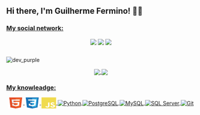 ## Hi there, I'm Guilherme Fermino! 🖖🤖

<a href="https://github.com/guifermino7">

### My social network:

<div align="center">
  <a href="https://www.linkedin.com/in/guilhermefermino/" target="_blank"><img src="https://img.shields.io/badge/-LinkedIn-%230077B5?style=for-the-badge&logo=linkedin&logoColor=white" align="center"></a>
  <a href="https://www.instagram.com/guifermino7/" target="_blank"><img src="https://img.shields.io/badge/Instagram-E4405F?style=for-the-badge&logo=instagram&logoColor=white" align="center"></a>
  <a href="mailto:guilherme.fermino7@hotmail.com" target="_blank"><img src="https://img.shields.io/badge/Microsoft_Outlook-0078D4?style=for-the-badge&logo=microsoft-outlook&logoColor=white" align="center"></a>
</div>

<br>

![dev_purple](https://github.com/guifermino7/guifermino7/assets/84981978/c85d2a4a-d558-4fee-8322-599c896a54ad)

<div align="center">
  <a href="https://github.com/guifermino7">
  <img height="180em" src="https://github-readme-stats.vercel.app/api?username=guifermino7&show_icons=true&theme=tokyonight&include_all_commits=true&count_private=true" align="center"/>
  <img height="180em" src="https://github-readme-stats.vercel.app/api/top-langs/?username=guifermino7&layout=compact&langs_count=6&theme=tokyonight&hide=jupyternotebook" align="center"/>
</div>

### My knowleadge:

<div align="center">
  <img align="center" alt="HTML" height="30" width="40" src="https://raw.githubusercontent.com/devicons/devicon/master/icons/html5/html5-original.svg">
  <img align="center" alt="CSS" height="30" width="40" src="https://raw.githubusercontent.com/devicons/devicon/master/icons/css3/css3-original.svg">
  <img align="center" alt="Javascript" height="30" width="40" src="https://raw.githubusercontent.com/devicons/devicon/master/icons/javascript/javascript-plain.svg">
  <img align="center" alt="Python" height="30" width="40" src="https://cdn.jsdelivr.net/gh/devicons/devicon/icons/python/python-original.svg">
  <img align="center" alt="PostgreSQL" height="30" width="40" src="https://cdn.jsdelivr.net/gh/devicons/devicon/icons/postgresql/postgresql-original.svg">
  <img align="center" alt="MySQL" height="30" width="40" src="https://cdn.jsdelivr.net/gh/devicons/devicon/icons/mysql/mysql-original.svg">
  <img align="center" alt="SQL Server" height="30" width="40" src="https://cdn.jsdelivr.net/gh/devicons/devicon/icons/microsoftsqlserver/microsoftsqlserver-plain.svg">
  <img align="center" alt="Git" height="30" width="40" src="https://cdn.jsdelivr.net/gh/devicons/devicon/icons/git/git-original.svg">
</div>
